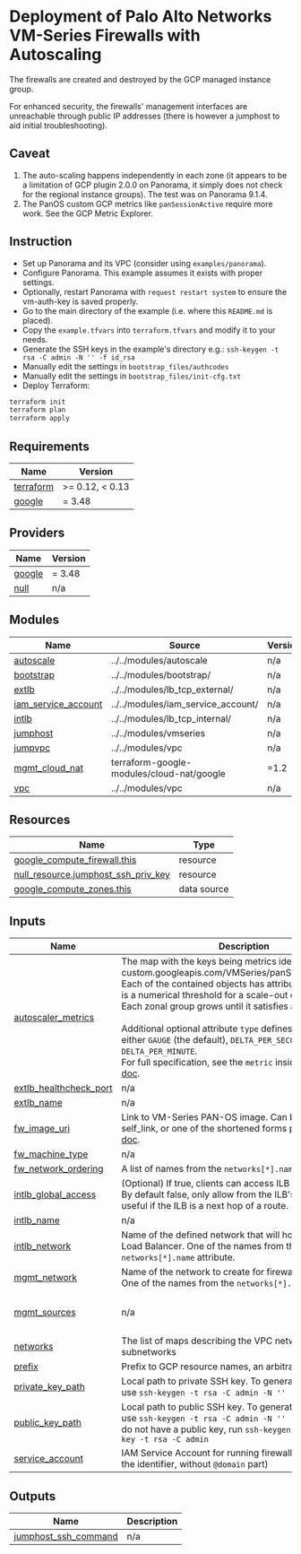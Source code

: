 # Deployment of Palo Alto Networks VM-Series Firewalls with Autoscaling

The firewalls are created and destroyed by the GCP managed instance group.

For enhanced security, the firewalls' management interfaces are unreachable through public IP addresses (there is however a jumphost to aid initial troubleshooting).

## Caveat

1. The auto-scaling happens independently in each zone (it appears to be a limitation of GCP plugin 2.0.0 on Panorama, it simply does not check for the regional instance groups). The test was on Panorama 9.1.4.
2. The PanOS custom GCP metrics like `panSessionActive` require more work. See the GCP Metric Explorer.

## Instruction

- Set up Panorama and its VPC (consider using `examples/panorama`).
- Configure Panorama. This example assumes it exists with proper settings.
- Optionally, restart Panorama with `request restart system` to ensure the vm-auth-key is saved properly.
- Go to the main directory of the example (i.e. where this `README.md` is placed).
- Copy the `example.tfvars` into `terraform.tfvars` and modify it to your needs.
- Generate the SSH keys in the example's directory e.g.: `ssh-keygen -t rsa -C admin -N '' -f id_rsa`
- Manually edit the settings in `bootstrap_files/authcodes`
- Manually edit the settings in `bootstrap_files/init-cfg.txt`
- Deploy Terraform:

```sh
terraform init
terraform plan
terraform apply
```

<!-- BEGINNING OF PRE-COMMIT-TERRAFORM DOCS HOOK -->
## Requirements

| Name | Version |
|------|---------|
| <a name="requirement_terraform"></a> [terraform](#requirement\_terraform) | >= 0.12, < 0.13 |
| <a name="requirement_google"></a> [google](#requirement\_google) | = 3.48 |

## Providers

| Name | Version |
|------|---------|
| <a name="provider_google"></a> [google](#provider\_google) | = 3.48 |
| <a name="provider_null"></a> [null](#provider\_null) | n/a |

## Modules

| Name | Source | Version |
|------|--------|---------|
| <a name="module_autoscale"></a> [autoscale](#module\_autoscale) | ../../modules/autoscale | n/a |
| <a name="module_bootstrap"></a> [bootstrap](#module\_bootstrap) | ../../modules/bootstrap/ | n/a |
| <a name="module_extlb"></a> [extlb](#module\_extlb) | ../../modules/lb_tcp_external/ | n/a |
| <a name="module_iam_service_account"></a> [iam\_service\_account](#module\_iam\_service\_account) | ../../modules/iam_service_account/ | n/a |
| <a name="module_intlb"></a> [intlb](#module\_intlb) | ../../modules/lb_tcp_internal/ | n/a |
| <a name="module_jumphost"></a> [jumphost](#module\_jumphost) | ../../modules/vmseries | n/a |
| <a name="module_jumpvpc"></a> [jumpvpc](#module\_jumpvpc) | ../../modules/vpc | n/a |
| <a name="module_mgmt_cloud_nat"></a> [mgmt\_cloud\_nat](#module\_mgmt\_cloud\_nat) | terraform-google-modules/cloud-nat/google | =1.2 |
| <a name="module_vpc"></a> [vpc](#module\_vpc) | ../../modules/vpc | n/a |

## Resources

| Name | Type |
|------|------|
| [google_compute_firewall.this](https://registry.terraform.io/providers/hashicorp/google/3.48/docs/resources/compute_firewall) | resource |
| [null_resource.jumphost_ssh_priv_key](https://registry.terraform.io/providers/hashicorp/null/latest/docs/resources/resource) | resource |
| [google_compute_zones.this](https://registry.terraform.io/providers/hashicorp/google/3.48/docs/data-sources/compute_zones) | data source |

## Inputs

| Name | Description | Type | Default | Required |
|------|-------------|------|---------|:--------:|
| <a name="input_autoscaler_metrics"></a> [autoscaler\_metrics](#input\_autoscaler\_metrics) | The map with the keys being metrics identifiers (e.g. custom.googleapis.com/VMSeries/panSessionUtilization).<br>Each of the contained objects has attribute `target` which is a numerical threshold for a scale-out or a scale-in.<br>Each zonal group grows until it satisfies all the targets.<br><br>Additional optional attribute `type` defines the metric as either `GAUGE` (the default), `DELTA_PER_SECOND`, or `DELTA_PER_MINUTE`.<br>For full specification, see the `metric` inside the [provider doc](https://registry.terraform.io/providers/hashicorp/google/latest/docs/resources/compute_autoscaler). | `map` | <pre>{<br>  "custom.googleapis.com/VMSeries/panSessionActive": {<br>    "target": 100<br>  }<br>}</pre> | no |
| <a name="input_extlb_healthcheck_port"></a> [extlb\_healthcheck\_port](#input\_extlb\_healthcheck\_port) | n/a | `number` | `80` | no |
| <a name="input_extlb_name"></a> [extlb\_name](#input\_extlb\_name) | n/a | `string` | `"as4-fw-extlb"` | no |
| <a name="input_fw_image_uri"></a> [fw\_image\_uri](#input\_fw\_image\_uri) | Link to VM-Series PAN-OS image. Can be either a full self\_link, or one of the shortened forms per the [provider doc](https://registry.terraform.io/providers/hashicorp/google/latest/docs/resources/compute_instance#image). | `string` | `"https://www.googleapis.com/compute/v1/projects/paloaltonetworksgcp-public/global/images/vmseries-byol-912"` | no |
| <a name="input_fw_machine_type"></a> [fw\_machine\_type](#input\_fw\_machine\_type) | n/a | `string` | `"n1-standard-4"` | no |
| <a name="input_fw_network_ordering"></a> [fw\_network\_ordering](#input\_fw\_network\_ordering) | A list of names from the `networks[*].name` attributes. | `list` | `[]` | no |
| <a name="input_intlb_global_access"></a> [intlb\_global\_access](#input\_intlb\_global\_access) | (Optional) If true, clients can access ILB from all regions. By default false, only allow from the ILB's local region; useful if the ILB is a next hop of a route. | `bool` | `false` | no |
| <a name="input_intlb_name"></a> [intlb\_name](#input\_intlb\_name) | n/a | `string` | `"as4-fw-intlb"` | no |
| <a name="input_intlb_network"></a> [intlb\_network](#input\_intlb\_network) | Name of the defined network that will host the Internal Load Balancer. One of the names from the `networks[*].name` attribute. | `any` | n/a | yes |
| <a name="input_mgmt_network"></a> [mgmt\_network](#input\_mgmt\_network) | Name of the network to create for firewall management. One of the names from the `networks[*].name` attribute. | `any` | n/a | yes |
| <a name="input_mgmt_sources"></a> [mgmt\_sources](#input\_mgmt\_sources) | n/a | `list(string)` | <pre>[<br>  "0.0.0.0/0"<br>]</pre> | no |
| <a name="input_networks"></a> [networks](#input\_networks) | The list of maps describing the VPC networks and subnetworks | `any` | n/a | yes |
| <a name="input_prefix"></a> [prefix](#input\_prefix) | Prefix to GCP resource names, an arbitrary string | `string` | `"as4"` | no |
| <a name="input_private_key_path"></a> [private\_key\_path](#input\_private\_key\_path) | Local path to private SSH key. To generate the key pair use `ssh-keygen -t rsa -C admin -N '' -f id_rsa` | `any` | `null` | no |
| <a name="input_public_key_path"></a> [public\_key\_path](#input\_public\_key\_path) | Local path to public SSH key. To generate the key pair use `ssh-keygen -t rsa -C admin -N '' -f id_rsa`  If you do not have a public key, run `ssh-keygen -f ~/.ssh/demo-key -t rsa -C admin` | `string` | `"id_rsa.pub"` | no |
| <a name="input_service_account"></a> [service\_account](#input\_service\_account) | IAM Service Account for running firewall instances (just the identifier, without `@domain` part) | `string` | `"paloaltonetworks-fw"` | no |

## Outputs

| Name | Description |
|------|-------------|
| <a name="output_jumphost_ssh_command"></a> [jumphost\_ssh\_command](#output\_jumphost\_ssh\_command) | n/a |
<!-- END OF PRE-COMMIT-TERRAFORM DOCS HOOK -->
